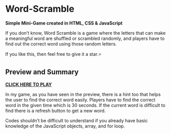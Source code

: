 # Word-Scramble
**Simple Mini-Game created in HTML, CSS &amp; JavaScript**

If you don’t know, Word Scramble is a game where the letters that can make a meaningful word are shuffled or scrambled randomly, and players have to find out the correct word using those random letters.

If you like this, then feel free to give it a star.⭐

## Preview and Summary
[**CLICK HERE TO PLAY**](https://wordscramble.pages.dev/)

In my game, as you have seen in the preview, there is a hint too that helps the user to find the correct word easily. 
Players have to find the correct word in the given time which is 30 seconds. 
If the current word is difficult to find there is a refresh button to get a new word.

Codes shouldn’t be difficult to understand if you already have basic knowledge of the JavaScript objects, array, and for loop.
